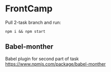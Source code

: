 # FrontCamp

Pull 2-task branch and run:
```
npm i && npm start
```

## Babel-monther
Babel plugin for second part of task
https://www.npmjs.com/package/babel-monther
